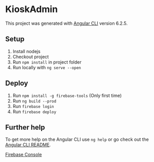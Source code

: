 # KioskAdmin

This project was generated with [Angular CLI](https://github.com/angular/angular-cli) version 6.2.5.

## Setup
1. Install nodejs
2. Checkout project
3. Run `npm install` in project folder
4. Run locally with `ng serve --open`

## Deploy

1. Run `npm install -g firebase-tools` (Only first time)
1. Run `ng build --prod`
2. Run `firebase login`
3. Run `firebase deploy`

## Further help

To get more help on the Angular CLI use `ng help` or go check out the [Angular CLI README](https://github.com/angular/angular-cli/blob/master/README.md).

[Firebase Console](https://console.firebase.google.com/project/kiosk-app-210502/overview)

